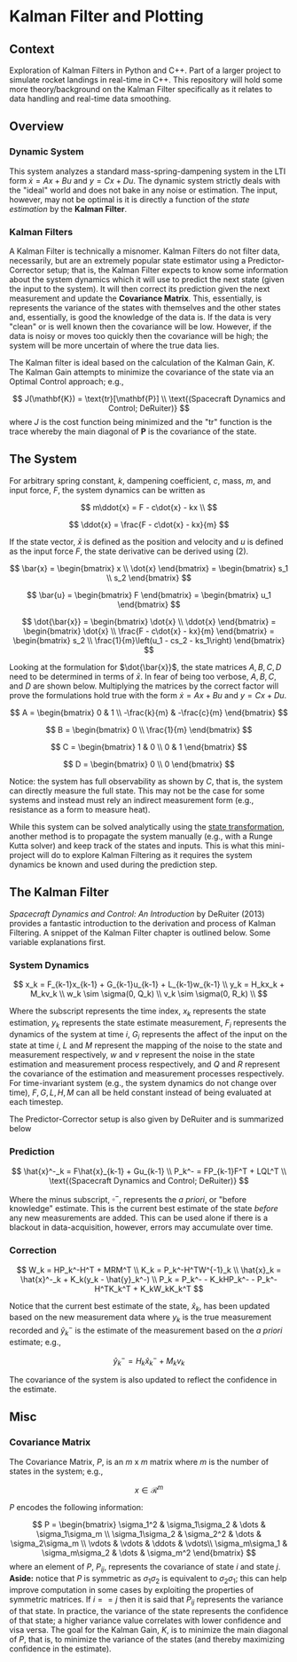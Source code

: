 # **Kalman Filter and Plotting**
## **Context**
Exploration of Kalman Filters in Python and C++. Part of a larger project to simulate rocket landings in real-time in C++. This repository will hold some more theory/background on the Kalman Filter specifically as it relates to data handling and real-time data smoothing.

## **Overview**
### Dynamic System
This system analyzes a standard mass-spring-dampening system in the LTI form $\dot{x} = Ax + Bu$ and $y = Cx + Du$. The dynamic system strictly deals with the "ideal" world and does not bake in any noise or estimation. The input, however, may not be optimal is it is directly a function of the *state estimation* by the **Kalman Filter**.


### Kalman Filters
A Kalman Filter is technically a misnomer. Kalman Filters do not filter data, necessarily, but are an extremely popular state estimator using a Predictor-Corrector setup; that is, the Kalman Filter expects to know some information about the system dynamics which it will use to predict the next state (given the input to the system). It will then correct its prediction given the next measurement and update the **Covariance Matrix**. This, essentially, is represents the variance of the states with themselves and the other states and, essentially, is good the knowledge of the data is. If the data is very "clean" or is well known then the covariance will be low. However, if the data is noisy or moves too quickly then the covariance will be high; the system will be more uncertain of where the true data lies.

The Kalman filter is ideal based on the calculation of the Kalman Gain, $K$. The Kalman Gain attempts to minimize the covariance of the state via an Optimal Control approach; e.g., 

$$
J(\mathbf{K}) = \text{tr}[\mathbf{P}] \\
\text{(Spacecraft Dynamics and Control; DeRuiter)}
$$
where $J$ is the cost function being minimized and the "tr" function is the trace whereby the main diagonal of $\mathbf{P}$ is the covariance of the state. 


## **The System**
For arbitrary spring constant, $k$, dampening coefficient, $c$, mass, $m$, and input force, $F$, the system dynamics can be written as 

$$
m\ddot{x} = F - c\dot{x} - kx \\
$$

$$
\ddot{x} = \frac{F - c\dot{x} - kx}{m}
$$

If the state vector, $\bar{x}$ is defined as the position and velocity and $u$ is defined as the input force $F$, the state derivative can be derived using (2).

$$
\bar{x} = \begin{bmatrix}
x \\
\dot{x}
\end{bmatrix} =  \begin{bmatrix}
s_1 \\
s_2
\end{bmatrix}
$$

$$
\bar{u} = \begin{bmatrix} F \end{bmatrix} = \begin{bmatrix} u_1 \end{bmatrix}
$$

$$
\dot{\bar{x}} = \begin{bmatrix}
\dot{x} \\
\ddot{x}
\end{bmatrix} = \begin{bmatrix}
\dot{x} \\
\frac{F - c\dot{x} - kx}{m}
\end{bmatrix} = \begin{bmatrix}
s_2 \\
\frac{1}{m}\left(u_1 - cs_2 - ks_1\right)
\end{bmatrix}
$$

Looking at the formulation for $\dot{\bar{x}}$, the state matrices $A, B, C, D$ need to be determined in terms of $\bar{x}$. In fear of being too verbose, $A, B, C,$ and $D$ are shown below. Multiplying the matrices by the correct factor will prove the formulations hold true with the form $\dot{x} = Ax + Bu$ and $y = Cx + Du$.

$$
A = \begin{bmatrix}
0 & 1 \\
-\frac{k}{m} & -\frac{c}{m}
\end{bmatrix}
$$

$$
B = \begin{bmatrix}
0 \\
\frac{1}{m}
\end{bmatrix}
$$

$$
C = \begin{bmatrix}
1 & 0 \\
0 & 1
\end{bmatrix}
$$

$$
D = \begin{bmatrix}
0 \\
0
\end{bmatrix}
$$

Notice: the system has full observability as shown by $C$, that is, the system can directly measure the full state. This may not be the case for some systems and instead must rely an indirect measurement form (e.g., resistance as a form to measure heat).

While this system can be solved analytically using the [state transformation](https://web.mit.edu/2.14/www/Handouts/StateSpaceResponse.pdf), another method is to propagate the system manually (e.g., with a Runge Kutta solver) and keep track of the states and inputs. This is what this mini-project will do to explore Kalman Filtering as it requires the system dynamics be known and used during the prediction step.

## **The Kalman Filter**
*Spacecraft Dynamics and Control: An Introduction* by DeRuiter (2013) provides a fantastic introduction to the derivation and process of Kalman Filtering. A snippet of the Kalman Filter chapter is outlined below. Some variable explanations first.

### System Dynamics
$$
x_k = F_{k-1}x_{k-1} + G_{k-1}u_{k-1} + L_{k-1}w_{k-1} \\
y_k = H_kx_k + M_kv_k \\
w_k \sim \sigma(0, Q_k) \\
v_k \sim \sigma(0, R_k) \\
$$

Where the subscript represents the time index, $x_k$ represents the state estimation, $y_k$ represents the state estimate measurement, $F_i$ represents the dynamics of the system at time $i$, $G_i$ represents the affect of the input on the state at time $i$, $L$ and $M$ represent the mapping of the noise to the state and measurement respectively, $w$ and $v$ represent the noise in the state estimation and measurement process respectively, and $Q$ and $R$ represent the covariance of the estimation and measurement processes respectively. For time-invariant system (e.g., the system dynamics do not change over time), $F, G, L, H, M$ can all be held constant instead of being evaluated at each timestep.

The Predictor-Corrector setup is also given by DeRuiter and is summarized below

### Prediction

$$
\hat{x}^-_k = F\hat{x}_{k-1} + Gu_{k-1} \\
P_k^- = FP_{k-1}F^T + LQL^T \\
\text{(Spacecraft Dynamics and Control; DeRuiter)}
$$

Where the minus subscript, $\square^-$, represents the *a priori*, or "before knowledge" estimate. This is the current best estimate of the state *before* any new measurements are added. This can be used alone if there is a blackout in data-acquisition, however, errors may accumulate over time.

### Correction

$$
W_k = HP_k^-H^T + MRM^T \\
K_k = P_k^-H^TW^{-1}_k \\
\hat{x}_k = \hat{x}^-_k + K_k(y_k - \hat{y}_k^-) \\
P_k = P_k^- - K_kHP_k^- - P_k^-H^TK_k^T + K_kW_kK_k^T
$$

Notice that the current best estimate of the state, $\hat{x}_k$, has been updated based on the new measurement data where $y_k$ is the true measurement recorded and $\hat{y}_k^-$ is the estimate of the measurement based on the *a priori* estimate; e.g.,

$$
\hat{y}_k^- = H_k\hat{x}_k^- + M_kv_k
$$

The covariance of the system is also updated to reflect the confidence in the estimate.

## **Misc**
### Covariance Matrix
The Covariance Matrix, $P$, is an $m \text{ x } m$ matrix where $m$ is the number of states in the system; e.g., 

$$
x \in \mathcal{R}^{m}
$$

$P$ encodes the following information:

$$
P = \begin{bmatrix}
\sigma_1^2 & \sigma_1\sigma_2 & \dots & \sigma_1\sigma_m \\
\sigma_1\sigma_2 & \sigma_2^2 & \dots & \sigma_2\sigma_m \\
\vdots & \vdots & \ddots & \vdots\\
\sigma_m\sigma_1 & \sigma_m\sigma_2 & \dots & \sigma_m^2
\end{bmatrix}
$$
where an element of $P$, $P_{ij}$, represents the covariance of state $i$ and state $j$. **Aside:** notice that $P$ is symmetric as $\sigma_1\sigma_2$ is equivalent to $\sigma_2\sigma_1$; this can help improve computation in some cases by exploiting the properties of symmetric matrices. If $i == j$ then it is said that $P_{ij}$ represents the variance of that state. In practice, the variance of the state represents the confidence of that state; a higher variance value correlates with lower confidence and visa versa. The goal for the Kalman Gain, $K$, is to minimize the main diagonal of $P$, that is, to minimize the variance of the states (and thereby maximizing confidence in the estimate).
